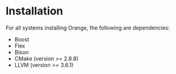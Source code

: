 # Installation 

For all systems installing Orange, the following are dependencies: 

- Boost
- Flex
- Bison
- CMake (version >= 2.8.8)
- LLVM (version >= 3.6.1)
